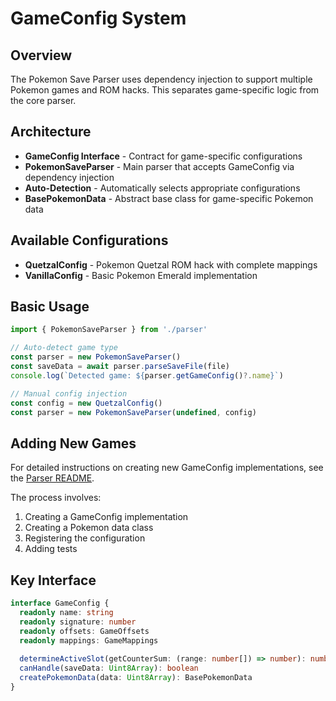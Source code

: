 # GameConfig System

## Overview

The Pokemon Save Parser uses dependency injection to support multiple Pokemon games and ROM hacks. This separates game-specific logic from the core parser.

## Architecture

- **GameConfig Interface** - Contract for game-specific configurations
- **PokemonSaveParser** - Main parser that accepts GameConfig via dependency injection
- **Auto-Detection** - Automatically selects appropriate configurations
- **BasePokemonData** - Abstract base class for game-specific Pokemon data

## Available Configurations

- **QuetzalConfig** - Pokemon Quetzal ROM hack with complete mappings
- **VanillaConfig** - Basic Pokemon Emerald implementation

## Basic Usage

```typescript
import { PokemonSaveParser } from './parser'

// Auto-detect game type
const parser = new PokemonSaveParser()
const saveData = await parser.parseSaveFile(file)
console.log(`Detected game: ${parser.getGameConfig()?.name}`)

// Manual config injection
const config = new QuetzalConfig()
const parser = new PokemonSaveParser(undefined, config)
```

## Adding New Games

For detailed instructions on creating new GameConfig implementations, see the [Parser README](../src/lib/parser/README.md#adding-game-support).

The process involves:
1. Creating a GameConfig implementation
2. Creating a Pokemon data class
3. Registering the configuration
4. Adding tests

## Key Interface

```typescript
interface GameConfig {
  readonly name: string
  readonly signature: number
  readonly offsets: GameOffsets
  readonly mappings: GameMappings
  
  determineActiveSlot(getCounterSum: (range: number[]) => number): number
  canHandle(saveData: Uint8Array): boolean
  createPokemonData(data: Uint8Array): BasePokemonData
}
```